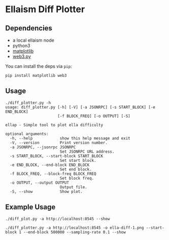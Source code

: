 # Ellaism Diff Plotter

## Dependencies

 * a local ellaism node
 * python3 
 * [matplotlib](https://github.com/matplotlib/matplotlib)
 * [web3.py](https://github.com/ethereum/web3.py)

You can install the deps via `pip`:

```
pip install matplotlib web3
```


## Usage
```
./diff_plotter.py -h
usage: diff_plotter.py [-h] [-V] [-a JSONRPC] [-s START_BLOCK] [-e END_BLOCK]
                       [-f BLOCK_FREQ] [-o OUTPUT] [-S]

ellap - Simple tool to plot ella difficulty

optional arguments:
  -h, --help            show this help message and exit
  -V, --version         Print version number.
  -a JSONRPC, --jsonrpc JSONRPC
                        Set JSONRPC URL address.
  -s START_BLOCK, --start-block START_BLOCK
                        Set start block.
  -e END_BLOCK, --end-block END_BLOCK
                        Set end block.
  -f BLOCK_FREQ, --block-freq BLOCK_FREQ
                        Set block freq.
  -o OUTPUT, --output OUTPUT
                        Output file.
  -S, --show            Show plot.
```

## Example Usage

```
./diff_plot.py -a http://localhost:8545 --show
```

```
./diff_plotter.py -a http://localhost:8545 -o ella-diff-1.png --start-block 1 --end-block 500000 --sampling-rate 0.1 --show
```
